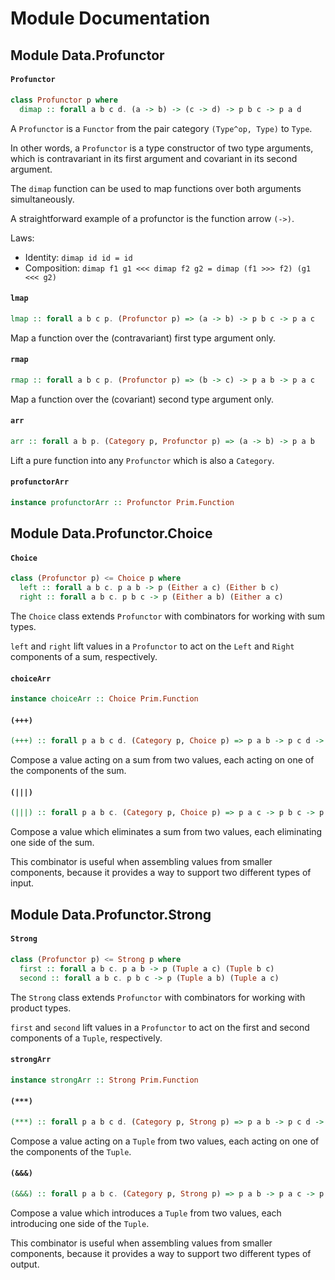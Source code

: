 # Module Documentation

## Module Data.Profunctor

#### `Profunctor`

``` purescript
class Profunctor p where
  dimap :: forall a b c d. (a -> b) -> (c -> d) -> p b c -> p a d
```

A `Profunctor` is a `Functor` from the pair category `(Type^op, Type)`
to `Type`.

In other words, a `Profunctor` is a type constructor of two type
arguments, which is contravariant in its first argument and covariant
in its second argument.

The `dimap` function can be used to map functions over both arguments
simultaneously.

A straightforward example of a profunctor is the function arrow `(->)`.

Laws:

- Identity: `dimap id id = id`
- Composition: `dimap f1 g1 <<< dimap f2 g2 = dimap (f1 >>> f2) (g1 <<< g2)`

#### `lmap`

``` purescript
lmap :: forall a b c p. (Profunctor p) => (a -> b) -> p b c -> p a c
```

Map a function over the (contravariant) first type argument only.

#### `rmap`

``` purescript
rmap :: forall a b c p. (Profunctor p) => (b -> c) -> p a b -> p a c
```

Map a function over the (covariant) second type argument only.

#### `arr`

``` purescript
arr :: forall a b p. (Category p, Profunctor p) => (a -> b) -> p a b
```

Lift a pure function into any `Profunctor` which is also a `Category`.

#### `profunctorArr`

``` purescript
instance profunctorArr :: Profunctor Prim.Function
```



## Module Data.Profunctor.Choice

#### `Choice`

``` purescript
class (Profunctor p) <= Choice p where
  left :: forall a b c. p a b -> p (Either a c) (Either b c)
  right :: forall a b c. p b c -> p (Either a b) (Either a c)
```

The `Choice` class extends `Profunctor` with combinators for working with
sum types.

`left` and `right` lift values in a `Profunctor` to act on the `Left` and
`Right` components of a sum, respectively.


#### `choiceArr`

``` purescript
instance choiceArr :: Choice Prim.Function
```


#### `(+++)`

``` purescript
(+++) :: forall p a b c d. (Category p, Choice p) => p a b -> p c d -> p (Either a c) (Either b d)
```

Compose a value acting on a sum from two values, each acting on one of
the components of the sum.

#### `(|||)`

``` purescript
(|||) :: forall p a b c. (Category p, Choice p) => p a c -> p b c -> p (Either a b) c
```

Compose a value which eliminates a sum from two values, each eliminating
one side of the sum.

This combinator is useful when assembling values from smaller components,
because it provides a way to support two different types of input.


## Module Data.Profunctor.Strong

#### `Strong`

``` purescript
class (Profunctor p) <= Strong p where
  first :: forall a b c. p a b -> p (Tuple a c) (Tuple b c)
  second :: forall a b c. p b c -> p (Tuple a b) (Tuple a c)
```

The `Strong` class extends `Profunctor` with combinators for working with
product types.

`first` and `second` lift values in a `Profunctor` to act on the first and
second components of a `Tuple`, respectively.


#### `strongArr`

``` purescript
instance strongArr :: Strong Prim.Function
```


#### `(***)`

``` purescript
(***) :: forall p a b c d. (Category p, Strong p) => p a b -> p c d -> p (Tuple a c) (Tuple b d)
```

Compose a value acting on a `Tuple` from two values, each acting on one of
the components of the `Tuple`.

#### `(&&&)`

``` purescript
(&&&) :: forall p a b c. (Category p, Strong p) => p a b -> p a c -> p a (Tuple b c)
```

Compose a value which introduces a `Tuple` from two values, each introducing
one side of the `Tuple`.

This combinator is useful when assembling values from smaller components,
because it provides a way to support two different types of output.